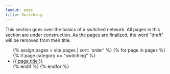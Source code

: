 ```yaml
---
layout: page
title: Switching
---
```


This section goes over the basics of a switched network. All pages in this section are under construction. As the pages are finalized, the word "draft" will be removed from their title.

<ul>
{% assign pages = site.pages | sort: 'order' %}
{% for page in pages %}
  {% if page.category == "switching" %}
<li><a href="{{ page.url }}">{{ page.title }}</a></li>
  {% endif %}
{% endfor %}
</ul>